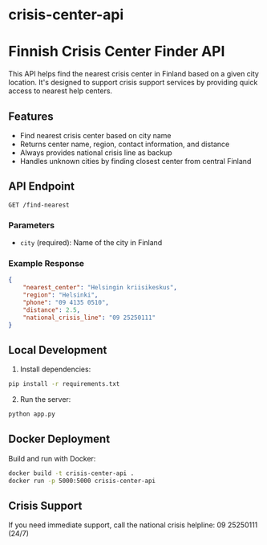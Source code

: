 # crisis-center-api

# Finnish Crisis Center Finder API

This API helps find the nearest crisis center in Finland based on a given city location. It's designed to support crisis support services by providing quick access to nearest help centers.

## Features

- Find nearest crisis center based on city name
- Returns center name, region, contact information, and distance
- Always provides national crisis line as backup
- Handles unknown cities by finding closest center from central Finland

## API Endpoint

`GET /find-nearest`

### Parameters

- `city` (required): Name of the city in Finland

### Example Response

```json
{
    "nearest_center": "Helsingin kriisikeskus",
    "region": "Helsinki",
    "phone": "09 4135 0510",
    "distance": 2.5,
    "national_crisis_line": "09 25250111"
}
```

## Local Development

1. Install dependencies:
```bash
pip install -r requirements.txt
```

2. Run the server:
```bash
python app.py
```

## Docker Deployment

Build and run with Docker:

```bash
docker build -t crisis-center-api .
docker run -p 5000:5000 crisis-center-api
```

## Crisis Support

If you need immediate support, call the national crisis helpline: 09 25250111 (24/7)
